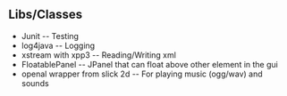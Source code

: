 Libs/Classes
------------
* Junit                         -- Testing 
* log4java                      -- Logging 
* xstream with xpp3             -- Reading/Writing xml
* FloatablePanel                -- JPanel that can float above other element in the gui 
* openal wrapper from slick 2d  -- For playing music (ogg/wav) and sounds 